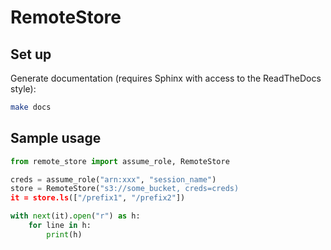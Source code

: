 # RemoteStore

## Set up

Generate documentation (requires Sphinx with access to the ReadTheDocs style):

```bash
make docs
```

## Sample usage


```python
from remote_store import assume_role, RemoteStore

creds = assume_role("arn:xxx", "session_name")
store = RemoteStore("s3://some_bucket, creds=creds)
it = store.ls(["/prefix1", "/prefix2"])

with next(it).open("r") as h:
    for line in h:
        print(h)
```


